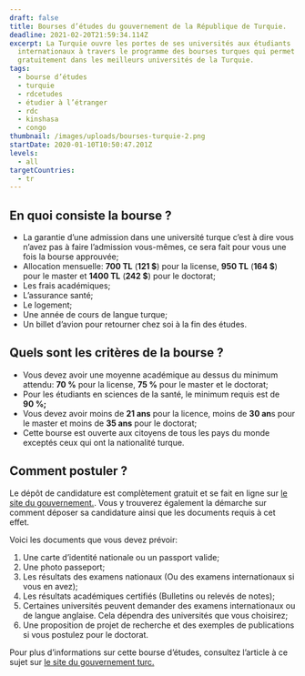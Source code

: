 ```yaml
---
draft: false
title: Bourses d’études du gouvernement de la République de Turquie.
deadline: 2021-02-20T21:59:34.114Z
excerpt: La Turquie ouvre les portes de ses universités aux étudiants
  internationaux à travers le programme des bourses turques qui permet d’étudier
  gratuitement dans les meilleurs universités de la Turquie.
tags:
  - bourse d’études
  - turquie
  - rdcetudes
  - étudier à l’étranger
  - rdc
  - kinshasa
  - congo
thumbnail: /images/uploads/bourses-turquie-2.png
startDate: 2020-01-10T10:50:47.201Z
levels:
  - all
targetCountries:
  - tr
---
```


## En quoi consiste la bourse ?

- La garantie d’une admission dans une université turque c’est à dire vous n’avez pas à faire l’admission vous-mêmes, ce sera fait pour vous une fois la bourse approuvée;
- Allocation mensuelle: **700 TL** (**121 \$**) pour la license, **950 TL** (**164 \$**) pour le master et **1400 TL** (**242 \$**) pour le doctorat;
- Les frais académiques;
- L’assurance santé;
- Le logement;
- Une année de cours de langue turque;
- Un billet d’avion pour retourner chez soi à la fin des études.

## Quels sont les critères de la bourse ?

- Vous devez avoir une moyenne académique au dessus du minimum attendu: **70 %** pour la license, **75 %** pour le master et le doctorat;
- Pour les étudiants en sciences de la santé, le minimum requis est de **90 %;**
- Vous devez avoir moins de **21 ans** pour la licence, moins de **30 an**s pour le master et moins de **35 ans** pour le doctorat;
- Cette bourse est ouverte aux citoyens de tous les pays du monde exceptés ceux qui ont la nationalité turque.

## Comment postuler ?

Le dépôt de candidature est complètement gratuit et se fait en ligne sur <a href="https://turkiyeburslari.gov.tr/en/page/prospective-students/how-to-apply" target="_blank" rel="nofollow noopener">le site du gouvernement.</a>. Vous y trouverez également la démarche sur comment déposer sa candidature ainsi que les documents requis à cet effet.

Voici les documents que vous devez prévoir:

1. Une carte d’identité nationale ou un passport valide;
2. Une photo passeport;
3. Les résultats des examens nationaux (Ou des examens internationaux si vous en avez);
4. Les résultats académiques certifiés (Bulletins ou relevés de notes);
5. Certaines universités peuvent demander des examens internationaux ou de langue anglaise. Cela dépendra des universités que vous choisirez;
6. Une proposition de projet de recherche et des exemples de publications si vous postulez pour le doctorat.

Pour plus d’informations sur cette bourse d’études, consultez l’article à ce sujet sur [le site du gouvernement turc.](https://turkiyeburslari.gov.tr/en/announcement/turkiye-scholarships-2019-applications)
